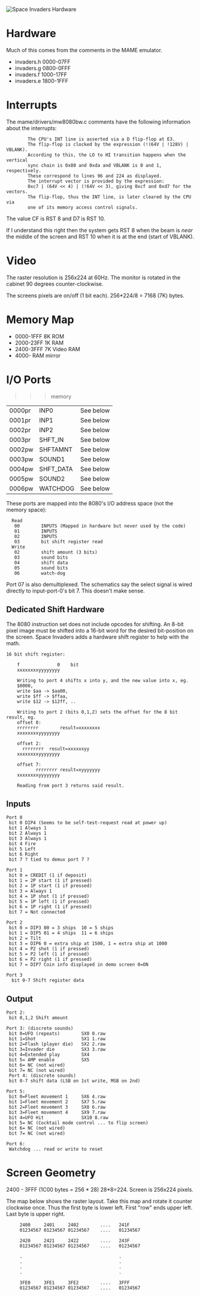 ![Space Invaders Hardware](SpaceInvaders.jpg)

# Hardware

Much of this comes from the comments in the MAME emulator.
 * invaders.h 0000-07FF
 * invaders.g 0800-0FFF
 * invaders.f 1000-17FF
 * invaders.e 1800-1FFF

# Interrupts 

The mame/drivers/mw8080bw.c comments have the following information about the interrupts:
```
        The CPU's INT line is asserted via a D flip-flop at E3.
        The flip-flop is clocked by the expression (!(64V | !128V) | VBLANK).
        According to this, the LO to HI transition happens when the vertical
        sync chain is 0x80 and 0xda and VBLANK is 0 and 1, respectively.
        These correspond to lines 96 and 224 as displayed.
        The interrupt vector is provided by the expression:
        0xc7 | (64V << 4) | (!64V << 3), giving 0xcf and 0xd7 for the vectors.
        The flip-flop, thus the INT line, is later cleared by the CPU via
        one of its memory access control signals.
```

The value CF is RST 8 and D7 is RST 10.

If I understand this right then the system gets RST 8 when the beam is *near* the middle of the screen and RST 10 
when it is at the end (start of VBLANK).

# Video

The raster resolution is 256x224 at 60Hz. The monitor is rotated in the cabinet 90 degrees counter-clockwise.

The screens pixels are on/off (1 bit each). 256*224/8 = 7168 (7K) bytes.

# Memory Map 

 * 0000-1FFF   8K ROM
 * 2000-23FF   1K RAM
 * 2400-3FFF   7K Video RAM
 * 4000-       RAM mirror

# I/O Ports 

>>> memory

| | | |
| --- | --- | --- |
| 0000pr | INP0      | See below |
| 0001pr | INP1      | See below |
| 0002pr | INP2      | See below |
| 0003pr | SHFT_IN   | See below |
| 0002pw | SHFTAMNT  | See below |
| 0003pw | SOUND1    | See below |
| 0004pw | SHFT_DATA | See below |
| 0005pw | SOUND2    | See below |
| 0006pw | WATCHDOG  | See below |

These ports are mapped into the 8080's I/O address space (not the memory space):
```
  Read
   00        INPUTS (Mapped in hardware but never used by the code)
   01        INPUTS
   02        INPUTS
   03        bit shift register read
  Write
   02        shift amount (3 bits)
   03        sound bits
   04        shift data
   05        sound bits
   06        watch-dog  
```

Port 07 is also demultiplexed. The schematics say the select signal is wired directly to input-port-0's bit 7. This 
doesn't make sense. 

## Dedicated Shift Hardware 

The 8080 instruction set does not include opcodes for shifting. An 8-bit pixel image must be shifted into a 16-bit word 
for the desired bit-position on the screen. Space Invaders adds a hardware shift register to help with the math.

```
16 bit shift register:

	f              0	bit
	xxxxxxxxyyyyyyyy
	
	Writing to port 4 shifts x into y, and the new value into x, eg.
	$0000,
	write $aa -> $aa00,
	write $ff -> $ffaa,
	write $12 -> $12ff, ..
	
	Writing to port 2 (bits 0,1,2) sets the offset for the 8 bit result, eg.
	offset 0:
	rrrrrrrr		result=xxxxxxxx
	xxxxxxxxyyyyyyyy
	
	offset 2:
	  rrrrrrrr	result=xxxxxxyy
	xxxxxxxxyyyyyyyy
	
	offset 7:
	       rrrrrrrr	result=xyyyyyyy
	xxxxxxxxyyyyyyyy
	
	Reading from port 3 returns said result.
```

## Inputs

```
Port 0
 bit 0 DIP4 (Seems to be self-test-request read at power up)
 bit 1 Always 1
 bit 2 Always 1
 bit 3 Always 1
 bit 4 Fire
 bit 5 Left
 bit 6 Right
 bit 7 ? tied to demux port 7 ?

Port 1
 bit 0 = CREDIT (1 if deposit)
 bit 1 = 2P start (1 if pressed)
 bit 2 = 1P start (1 if pressed)
 bit 3 = Always 1
 bit 4 = 1P shot (1 if pressed)
 bit 5 = 1P left (1 if pressed)
 bit 6 = 1P right (1 if pressed)
 bit 7 = Not connected

Port 2
 bit 0 = DIP3 00 = 3 ships  10 = 5 ships
 bit 1 = DIP5 01 = 4 ships  11 = 6 ships
 bit 2 = Tilt
 bit 3 = DIP6 0 = extra ship at 1500, 1 = extra ship at 1000
 bit 4 = P2 shot (1 if pressed)
 bit 5 = P2 left (1 if pressed)
 bit 6 = P2 right (1 if pressed)
 bit 7 = DIP7 Coin info displayed in demo screen 0=ON

Port 3
  bit 0-7 Shift register data
```

## Output

```
Port 2:
 bit 0,1,2 Shift amount

Port 3: (discrete sounds)
 bit 0=UFO (repeats)        SX0 0.raw
 bit 1=Shot                 SX1 1.raw
 bit 2=Flash (player die)   SX2 2.raw
 bit 3=Invader die          SX3 3.raw
 bit 4=Extended play        SX4
 bit 5= AMP enable          SX5
 bit 6= NC (not wired)
 bit 7= NC (not wired)
 Port 4: (discrete sounds)
 bit 0-7 shift data (LSB on 1st write, MSB on 2nd)

Port 5:
 bit 0=Fleet movement 1     SX6 4.raw
 bit 1=Fleet movement 2     SX7 5.raw
 bit 2=Fleet movement 3     SX8 6.raw
 bit 3=Fleet movement 4     SX9 7.raw
 bit 4=UFO Hit              SX10 8.raw
 bit 5= NC (Cocktail mode control ... to flip screen)
 bit 6= NC (not wired)
 bit 7= NC (not wired)

Port 6:
 Watchdog ... read or write to reset
```

# Screen Geometry 

2400 - 3FFF (1C00 bytes = 256 * 28) 28*8=224. Screen is 256x224 pixels.

The map below shows the raster layout. Take this map and rotate it counter clockwise once. Thus the first
byte is lower left. First "row" ends upper left. Last byte is upper right.

``` 
     2400     2401     2402        ....   241F
     01234567 01234567 01234567    ....   01234567
 
     2420     2421     2422        ....   243F
     01234567 01234567 01234567    ....   01234567
    
     .                                    .
     .                                    .
     .                                    .
     .                                    .
 
     3FE0     3FE1     3FE2        ....   3FFF
     01234567 01234567 01234567    ....   01234567
```
